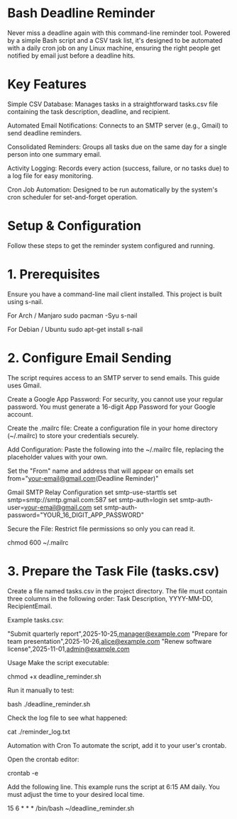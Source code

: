 # Bash Deadline Reminder
Never miss a deadline again with this command-line reminder tool. Powered by a simple Bash script and a CSV task list, it's designed to be automated with a daily cron job on any Linux machine, ensuring the right people get notified by email just before a deadline hits.

# Key Features
Simple CSV Database: Manages tasks in a straightforward tasks.csv file containing the task description, deadline, and recipient.

Automated Email Notifications: Connects to an SMTP server (e.g., Gmail) to send deadline reminders.

Consolidated Reminders: Groups all tasks due on the same day for a single person into one summary email.

Activity Logging: Records every action (success, failure, or no tasks due) to a log file for easy monitoring.

Cron Job Automation: Designed to be run automatically by the system's cron scheduler for set-and-forget operation.

# Setup & Configuration
Follow these steps to get the reminder system configured and running.

# 1. Prerequisites
Ensure you have a command-line mail client installed. This project is built using s-nail.

For Arch / Manjaro
sudo pacman -Syu s-nail

For Debian / Ubuntu
sudo apt-get install s-nail

# 2. Configure Email Sending
The script requires access to an SMTP server to send emails. This guide uses Gmail.

Create a Google App Password: For security, you cannot use your regular password. You must generate a 16-digit App Password for your Google account.

Create the .mailrc file: Create a configuration file in your home directory (~/.mailrc) to store your credentials securely.

Add Configuration: Paste the following into the ~/.mailrc file, replacing the placeholder values with your own.

Set the "From" name and address that will appear on emails
set from="your-email@gmail.com(Deadline Reminder)"

Gmail SMTP Relay Configuration
set smtp-use-starttls
set smtp=smtp://smtp.gmail.com:587
set smtp-auth=login
set smtp-auth-user=your-email@gmail.com
set smtp-auth-password="YOUR_16_DIGIT_APP_PASSWORD"

Secure the File: Restrict file permissions so only you can read it.

chmod 600 ~/.mailrc

# 3. Prepare the Task File (tasks.csv)
Create a file named tasks.csv in the project directory. The file must contain three columns in the following order: Task Description, YYYY-MM-DD, RecipientEmail.

Example tasks.csv:

"Submit quarterly report",2025-10-25,manager@example.com
"Prepare for team presentation",2025-10-26,alice@example.com
"Renew software license",2025-11-01,admin@example.com

Usage
Make the script executable:

chmod +x deadline_reminder.sh

Run it manually to test:

bash ./deadline_reminder.sh

Check the log file to see what happened:

cat ./reminder_log.txt

Automation with Cron
To automate the script, add it to your user's crontab.

Open the crontab editor:

crontab -e

Add the following line. This example runs the script at 6:15 AM daily. You must adjust the time to your desired local time.

15 6 * * * /bin/bash ~/deadline_reminder.sh
